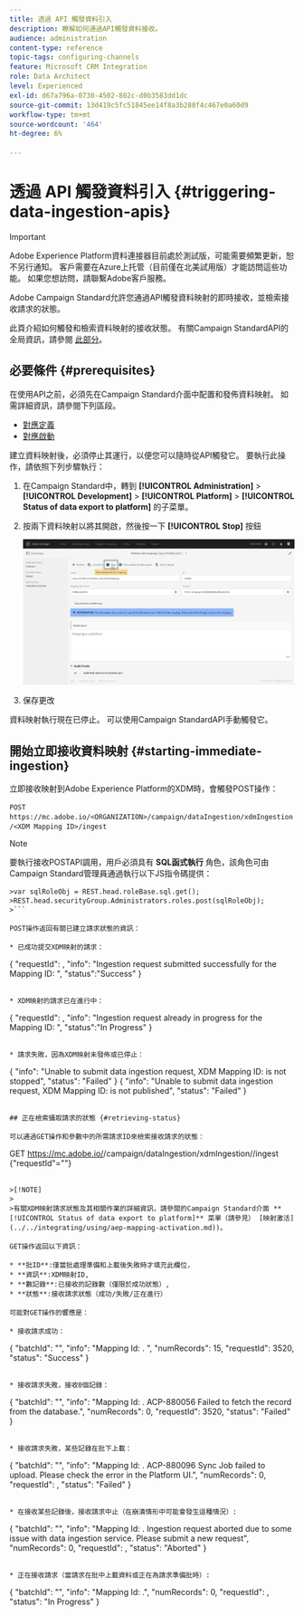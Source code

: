 ```yaml
---
title: 透過 API 觸發資料引入
description: 瞭解如何通過API觸發資料接收。
audience: administration
content-type: reference
topic-tags: configuring-channels
feature: Microsoft CRM Integration
role: Data Architect
level: Experienced
exl-id: d67a796a-0730-4502-802c-d0b3583dd1dc
source-git-commit: 13d419c5fc51845ee14f8a3b288f4c467e0a60d9
workflow-type: tm+mt
source-wordcount: '464'
ht-degree: 6%

---
```


# 透過 API 觸發資料引入 {#triggering-data-ingestion-apis}

>[!IMPORTANT]
>
>Adobe Experience Platform資料連接器目前處於測試版，可能需要頻繁更新，恕不另行通知。 客戶需要在Azure上托管（目前僅在北美試用版）才能訪問這些功能。 如果您想訪問，請聯繫Adobe客戶服務。

Adobe Campaign Standard允許您通過API觸發資料映射的即時接收，並檢索接收請求的狀態。

此頁介紹如何觸發和檢索資料映射的接收狀態。 有關Campaign StandardAPI的全局資訊，請參閱 [此部分](../../api/using/get-started-apis.md)。

## 必要條件 {#prerequisites}

在使用API之前，必須先在Campaign Standard介面中配置和發佈資料映射。 如需詳細資訊，請參閱下列區段。

* [對應定義](../../integrating/using/aep-mapping-definition.md)
* [對應啟動](../../integrating/using/aep-mapping-activation.md)

建立資料映射後，必須停止其運行，以便您可以隨時從API觸發它。 要執行此操作，請依照下列步驟執行：

1. 在Campaign Standard中，轉到 **[!UICONTROL Administration]** > **[!UICONTROL Development]** > **[!UICONTROL Platform]** > **[!UICONTROL Status of data export to platform]** 的子菜單。

1. 按兩下資料映射以將其開啟，然後按一下 **[!UICONTROL Stop]** 按鈕

   ![](assets/aep_datamapping_stop.png)

1. 保存更改

資料映射執行現在已停止。 可以使用Campaign StandardAPI手動觸發它。

## 開始立即接收資料映射 {#starting-immediate-ingestion}

立即接收映射到Adobe Experience Platform的XDM時，會觸發POST操作：

`POST https://mc.adobe.io/<ORGANIZATION>/campaign/dataIngestion/xdmIngestion/<XDM Mapping ID>/ingest`

>[!NOTE]
>
>要執行接收POSTAPI調用，用戶必須具有 **SQL函式執行** 角色，該角色可由Campaign Standard管理員通過執行以下JS指令碼提供：
>
>
```
>var sqlRoleObj = REST.head.roleBase.sql.get();
>REST.head.securityGroup.Administrators.roles.post(sqlRoleObj);
>```

POST操作返回有關已建立請求狀態的資訊：

* 已成功提交XDM映射的請求：

```
{
"requestId": <value>,
"info": "Ingestion request submitted successfully for the Mapping ID: <value>",
"status":"Success"
}
```

* XDM映射的請求已在進行中：

```
{
"requestId": <value>,
"info": "Ingestion request already in progress for the Mapping ID: <value>",
"status":"In Progress"
}
```

* 請求失敗，因為XDM映射未發佈或已停止：

```
{
"info": "Unable to submit data ingestion request, XDM Mapping ID: <value> is not stopped",
"status": "Failed"
}
{
"info": "Unable to submit data ingestion request, XDM Mapping ID: <value> is not published",
"status": "Failed"
}
```

## 正在檢索攝取請求的狀態 {#retrieving-status}

可以通過GET操作和參數中的所需請求ID來檢索接收請求的狀態：

```
GET https://mc.adobe.io/<ORGANIZATION>/campaign/dataIngestion/xdmIngestion/<XDM Mapping ID>/ingest
{"requestId"="<value>"}
```

>[!NOTE]
>
>有關XDM映射請求狀態及其相關作業的詳細資訊，請參閱的Campaign Standard介面 **[!UICONTROL Status of data export to platform]** 菜單（請參見） [映射激活](../../integrating/using/aep-mapping-activation.md))。

GET操作返回以下資訊：

* **批ID**:僅當批處理準備和上載後失敗時才填充此欄位，
* **資訊**:XDM映射ID,
* **數記錄**:已接收的記錄數（僅限於成功狀態）,
* **狀態**:接收請求狀態（成功/失敗/正在進行）

可能對GET操作的響應是：

* 接收請求成功：

   ```
   {
   "batchId": "",
   "info": "Mapping Id: <value>. ",
   "numRecords": 15,
   "requestId": 3520,
   "status": "Success"
   }
   ```

* 接收請求失敗，接收0個記錄：

   ```
   {
   "batchId": "",
   "info": "Mapping Id: <value>. ACP-880056 Failed to fetch the record from the database.",
   "numRecords": 0,
   "requestId": 3520,
   "status": "Failed"
   }
   ```

* 接收請求失敗，某些記錄在批下上載：

   ```
   {
   "batchId": "<value>",
   "info": "Mapping Id: <value>. ACP-880096 Sync Job failed to upload. Please check the error in the Platform UI.",
   "numRecords": 0,
   "requestId": <value>,
   "status": "Failed"
   }
   ```

* 在接收某些記錄後，接收請求中止（在崩潰情形中可能會發生這種情況）:

   ```
   {
   "batchId": "",
   "info": "Mapping Id: <value>. Ingestion request aborted due to some issue with data ingestion service. Please submit a new request",
   "numRecords": 0,
   "requestId": <value>,
   "status": "Aborted"
   }
   ```

* 正在接收請求（當請求在批中上載資料或正在為請求準備批時）:

   ```
   {
   "batchId": "",
   "info": "Mapping Id: <value>.",
   "numRecords": 0,
   "requestId": <value>,
   "status": "In Progress"
   }
   ```
